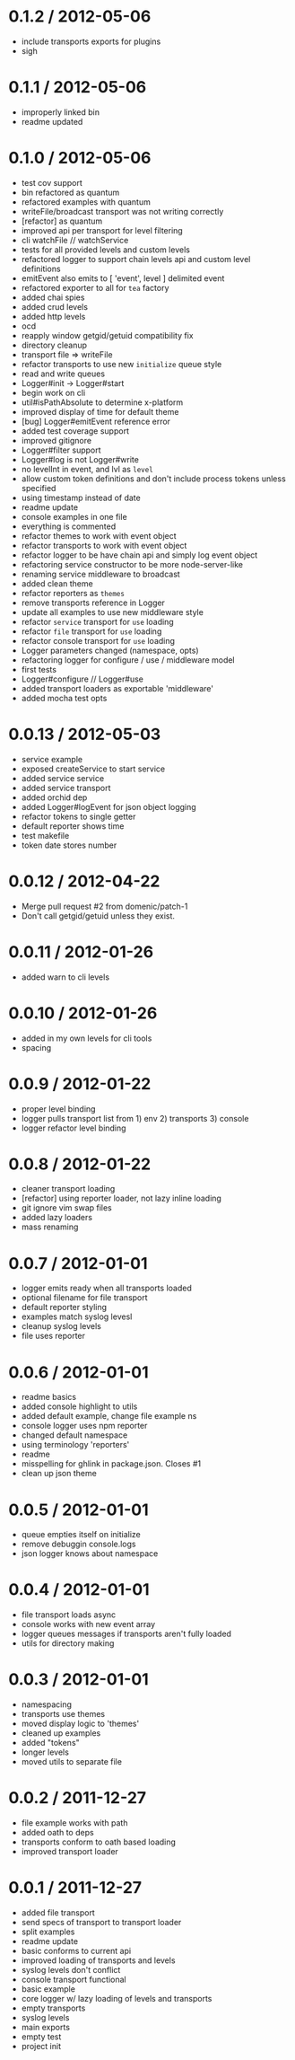 
0.1.2 / 2012-05-06 
==================

  * include transports exports for plugins
  * sigh

0.1.1 / 2012-05-06 
==================

  * improperly linked bin
  * readme updated

0.1.0 / 2012-05-06 
==================

  * test cov support
  * bin refactored as quantum
  * refactored examples with quantum
  * writeFile/broadcast transport was not writing correctly
  * [refactor] as quantum
  * improved api per transport for level filtering
  * cli watchFile // watchService
  * tests for all provided levels and custom levels
  * refactored logger to support chain levels api and custom level definitions
  * emitEvent also emits to [ 'event', level ] delimited event
  * refactored exporter to all for `tea` factory
  * added chai spies
  * added crud levels
  * added http levels
  * ocd
  * reapply window getgid/getuid compatibility fix
  * directory cleanup
  * transport file => writeFile
  * refactor transports to use new `initialize` queue style
  * read and write queues
  * Logger#init -> Logger#start
  * begin work on cli
  * util#isPathAbsolute to determine x-platform
  * improved display of time for default theme
  * [bug] Logger#emitEvent reference error
  * added test coverage support
  * improved gitignore
  * Logger#filter support
  * Logger#log is not Logger#write
  * no levelInt in event, and lvl as `level`
  * allow custom token definitions and don't include process tokens unless specified
  * using timestamp instead of date
  * readme update
  * console examples in one file
  * everything is commented
  * refactor themes to work with event object
  * refactor transports to work with event object
  * refactor logger to be have chain api and simply log event object
  * refactoring service constructor to be more node-server-like
  * renaming service middleware to broadcast
  * added clean theme
  * refactor reporters as `themes`
  * remove transports reference in Logger
  * update all examples to use new middleware style
  * refactor `service` transport for `use` loading
  * refactor `file` transport for `use` loading
  * refactor console transport for `use` loading
  * Logger parameters changed (namespace, opts)
  * refactoring logger for configure / use / middleware model
  * first tests
  * Logger#configure // Logger#use
  * added transport loaders as exportable 'middleware'
  * added mocha test opts

0.0.13 / 2012-05-03 
==================

  * service example
  * exposed createService to start service
  * added service service
  * added service transport
  * added orchid dep
  * added Logger#logEvent for json object logging
  * refactor tokens to single getter
  * default reporter shows time
  * test makefile
  * token date stores number

0.0.12 / 2012-04-22 
==================

  * Merge pull request #2 from domenic/patch-1
  * Don't call getgid/getuid unless they exist.

0.0.11 / 2012-01-26 
==================

  * added warn to cli levels

0.0.10 / 2012-01-26 
==================

  * added in my own levels for cli tools
  * spacing

0.0.9 / 2012-01-22 
==================

  * proper level binding
  * logger pulls transport list from 1) env 2) transports 3) console
  * logger refactor level binding

0.0.8 / 2012-01-22 
==================

  * cleaner transport loading
  * [refactor] using reporter loader, not lazy inline loading
  * git ignore vim swap files
  * added lazy loaders
  * mass renaming

0.0.7 / 2012-01-01
==================

  * logger emits ready when all transports loaded
  * optional filename for file transport
  * default reporter styling
  * examples match syslog levesl
  * cleanup syslog levels
  * file uses reporter

0.0.6 / 2012-01-01
==================

  * readme basics
  * added console highlight to utils
  * added default example, change file example ns
  * console logger uses npm reporter
  * changed default namespace
  * using terminology 'reporters'
  * readme
  * misspelling for ghlink in package.json. Closes #1
  * clean up json theme

0.0.5 / 2012-01-01
==================

  * queue empties itself on initialize
  * remove debuggin console.logs
  * json logger knows about namespace

0.0.4 / 2012-01-01
==================

  * file transport loads async
  * console works with new event array
  * logger queues messages if transports aren't fully loaded
  * utils for directory making

0.0.3 / 2012-01-01
==================

  * namespacing
  * transports use themes
  * moved display logic to 'themes'
  * cleaned up examples
  * added "tokens"
  * longer levels
  * moved utils to separate file

0.0.2 / 2011-12-27
==================

  * file example works with path
  * added oath to deps
  * transports conform to oath based loading
  * improved transport loader

0.0.1 / 2011-12-27
==================

  * added file transport
  * send specs of transport to transport loader
  * split examples
  * readme update
  * basic conforms to current api
  * improved loading of transports and levels
  * syslog levels don't conflict
  * console transport functional
  * basic example
  * core logger w/ lazy loading of levels and transports
  * empty transports
  * syslog levels
  * main exports
  * empty test
  * project init
